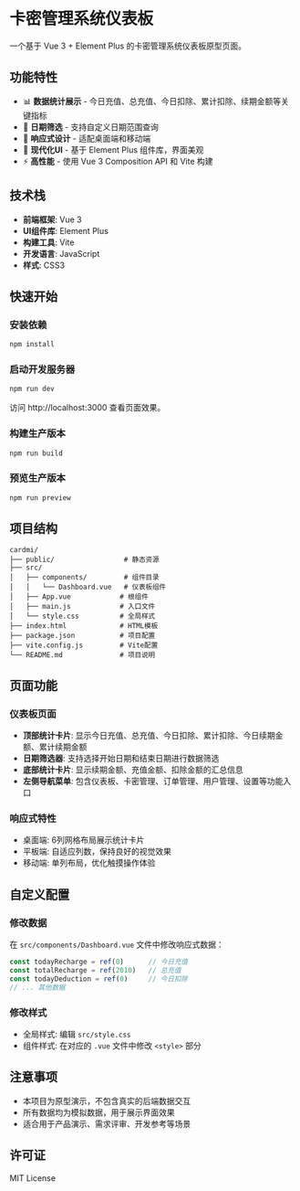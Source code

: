 # 卡密管理系统仪表板

一个基于 Vue 3 + Element Plus 的卡密管理系统仪表板原型页面。

## 功能特性

- 📊 **数据统计展示** - 今日充值、总充值、今日扣除、累计扣除、续期金额等关键指标
- 📅 **日期筛选** - 支持自定义日期范围查询
- 📱 **响应式设计** - 适配桌面端和移动端
- 🎨 **现代化UI** - 基于 Element Plus 组件库，界面美观
- ⚡ **高性能** - 使用 Vue 3 Composition API 和 Vite 构建

## 技术栈

- **前端框架**: Vue 3
- **UI组件库**: Element Plus
- **构建工具**: Vite
- **开发语言**: JavaScript
- **样式**: CSS3

## 快速开始

### 安装依赖

```bash
npm install
```

### 启动开发服务器

```bash
npm run dev
```

访问 http://localhost:3000 查看页面效果。

### 构建生产版本

```bash
npm run build
```

### 预览生产版本

```bash
npm run preview
```

## 项目结构

```
cardmi/
├── public/                 # 静态资源
├── src/
│   ├── components/         # 组件目录
│   │   └── Dashboard.vue   # 仪表板组件
│   ├── App.vue            # 根组件
│   ├── main.js            # 入口文件
│   └── style.css          # 全局样式
├── index.html             # HTML模板
├── package.json           # 项目配置
├── vite.config.js         # Vite配置
└── README.md              # 项目说明
```

## 页面功能

### 仪表板页面

- **顶部统计卡片**: 显示今日充值、总充值、今日扣除、累计扣除、今日续期金额、累计续期金额
- **日期筛选器**: 支持选择开始日期和结束日期进行数据筛选
- **底部统计卡片**: 显示续期金额、充值金额、扣除金额的汇总信息
- **左侧导航菜单**: 包含仪表板、卡密管理、订单管理、用户管理、设置等功能入口

### 响应式特性

- 桌面端: 6列网格布局展示统计卡片
- 平板端: 自适应列数，保持良好的视觉效果
- 移动端: 单列布局，优化触摸操作体验

## 自定义配置

### 修改数据

在 `src/components/Dashboard.vue` 文件中修改响应式数据：

```javascript
const todayRecharge = ref(0)      // 今日充值
const totalRecharge = ref(2010)   // 总充值
const todayDeduction = ref(0)     // 今日扣除
// ... 其他数据
```

### 修改样式

- 全局样式: 编辑 `src/style.css`
- 组件样式: 在对应的 `.vue` 文件中修改 `<style>` 部分

## 注意事项

- 本项目为原型演示，不包含真实的后端数据交互
- 所有数据均为模拟数据，用于展示界面效果
- 适合用于产品演示、需求评审、开发参考等场景

## 许可证

MIT License